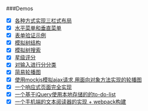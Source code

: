 ###Demos
- [x] [各种方式实现三栏式布局](https://cxyzz.github.io/Demos/page-layout/)
- [x] [水平菜单和垂直菜单](https://cxyzz.github.io/Demos/pull-down-menu/)
- [x] [表单验证示例](https://cxyzz.github.io/Demos/verification-of-form/表单验证示例.html)
- [x] [模拟树结构](https://cxyzz.github.io/Demos/simulate-tree-structure/模拟树结构.html)
- [x] [模拟树搜索](https://cxyzz.github.io/Demos/simulate-tree-structure/模拟书查找.html)
- [x] [星级评分](https://cxyzz.github.io/Demos/score-with-star/solution.html)
- [x] [对输入进行分分类](https://cxyzz.github.io/Demos/multiply-input-spliting/multiply-input-splitting.html)
- [x] [简易轮播图](https://cxyzz.github.io/Demos/a-simple-banner/简易轮播图.html)
- [x] [使用mockjs模拟ajax请求,用面向对象方法实现的轮播图](https://cxyzz.github.io/Demos/banner-slideshow/)
- [x] [一个响应式页面完全实现](https://cxyzz.github.io/Demos/responsive-web-demo/)
- [x] [一个基于jQuery使用本地存储的的to-do-list](https://cxyzz.github.io/Demos/jquery-to-do-list/)
- [x] [一个手机端的文本阅读器的实现 + webpack构建](https://cxyzz.github.io/Demos/mobile-web-reader/dist/pages/)
